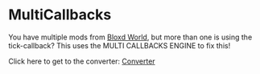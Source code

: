 # MultiCallbacks

You have multiple mods from [Bloxd World](https://bloxdworld.pages.dev), but more than one is using the tick-callback? This uses the MULTI CALLBACKS ENGINE to fix this!

Click here to get to the converter: [Converter](https://warningstudios.github.io/MultiCallbacks/index.html)
